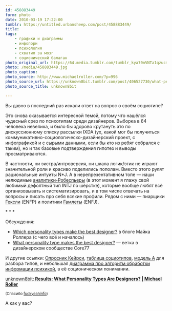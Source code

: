 ```yaml
---
id: 458883449
form: photo
date: 2010-03-19 17:22:00
tumblr: https://untitled.urbansheep.com/post/458883449/
title:
tags:
    - графики и диаграммы
    - инфопорн
    - психология
    - схватил за мозг
    - соционический балаган
photo_original_url: https://64.media.tumblr.com/tumblr_kya70nVNTa1qzucm5o1_r1_1280.jpg
photo: /media/458883449.jpg
photo_caption: 
photo_source: http://www.michaelroller.com/?p=996
photo_source_url: https://unknown8bit.tumblr.com/post/406527730/what-personality-types-are-designers
photo_source_title: unknown8bit

---
```


<p>Вы давно в последний раз искали ответ на вопрос о своём социотипе?</p>

<p>Это снова оказывается интересной темой, потому что нашёлся чудесный срез по психотипам среди дизайнеров. Выборка в 64 человека невелика, и было бы здорово крутануть это по дискуссионному списку рассылки IXDA (ух, какой мог бы получиться коммуникативно-социологическо-дизайнерский проект, с инфографикой и с сырыми данными, если бы кто из ребят собрался с таким), но и так базовые подтверждения гипотез и выводы просматриваются.</p>

<p>В частности, ни экстра/интроверсия, ни шкала логик/этик не играют значительной роли и красиво поделились пополам. Вместо этого рулят рациональные интуиты N*J. А в нерепрезентативном топе — наши нелюдимые <a href="http://www.socionika.info/tip/lii.html">аналитики-Робеспьеры</a> (в этот момент я глажу свой любимый дефолтный тип INTJ по шёрстке), которые вообще любят всё организовывать и систематизировать, и в том числе отвечать на вопросы и писать про себя всякие профили. Рядом с ними — пиарщики <a href="http://www.socionika.info/tip/iee.html">Гексли</a> (ENFP) и политики <a href="http://www.socionika.info/tip/eie.html">Гамлеты</a> (ENFJ).</p>

<p>* * *</p>

<p>Обсуждения:</p>

<ul><li><a href="http://www.michaelroller.com/?p=984">Which personality types make the best designer?</a> в блоге Майка Роллера (с чего всё и началось)</li>
<li><a href="http://boards.core77.com/viewtopic.php?f=5&amp;t=20813">What personality type makes the best designer?</a> — ветка в дизайнерском сообществе Core77</li>
</ul><p>И другие ссылки: <a href="http://www.socionics.org/test/keirsey.asp">Опросник Кейрси</a>, <a href="http://www.socionics.org/type/default.aspx">таблица социотипов</a>, <a href="http://www.socionika.info/model.html">модель А</a> для разбора типов, и небольшая <a href="http://www.socionika.info/algoritm.html">диаграмма про алгоритм обработки информации психикой</a>, в её соционическом понимании.</p>

<p><a href="http://unknown8bit.org/post/406527730/what-personality-types-are-designers">unknown8bit</a>:<a href="http://www.michaelroller.com/?p=996"><strong> Results: What Personality Types Are Designers? | Michael Roller</strong></a></p>

<p><small>(Спасибо <a href="http://infothesis.yanamitchell.com/post/456695063/what-personality-types-are-designers" class="tumblr_blog">fuckyeahinfo</a>)</small></p>

<p>А как у вас?</p>
